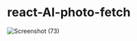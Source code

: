 # react-AI-photo-fetch
![Screenshot (73)](https://user-images.githubusercontent.com/62586380/104368614-50660d80-5542-11eb-85d8-d0c441a9f6dd.png)

